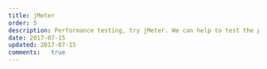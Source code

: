 ```yaml
---
title: jMeter
order: 5
description: Performance testing, try jMeter. We can help to test the performance
date: 2017-07-15
updated: 2017-07-15
comments:	true
---
```

